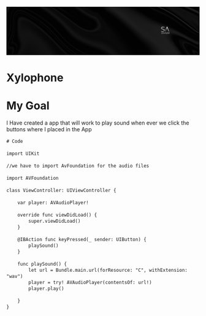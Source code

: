 ![App Brewery Banner](Documentation/ShivAppz.png)

# Xylophone

# My Goal

 I Have created a app that will work to play sound when ever we click the buttons where I placed in the App
 

```
# Code

import UIKit

//we have to import AvFoundation for the audio files

import AVFoundation

class ViewController: UIViewController {
    
    var player: AVAudioPlayer!

    override func viewDidLoad() {
        super.viewDidLoad()
    }

    @IBAction func keyPressed(_ sender: UIButton) {
        playSound()
    }
    
    func playSound() {
        let url = Bundle.main.url(forResource: "C", withExtension: "wav")
        player = try! AVAudioPlayer(contentsOf: url!)
        player.play()
                
    }
}
```




